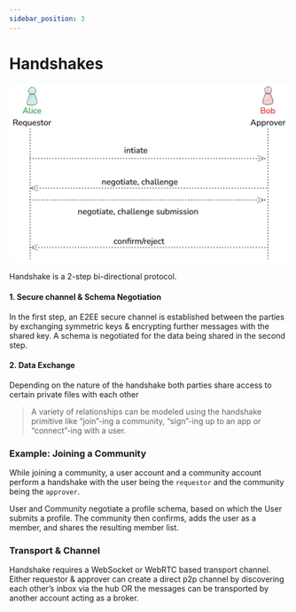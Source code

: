 ```yaml
---
sidebar_position: 3
---
```


# Handshakes
![image](../static/img/handshakes.png)

Handshake is a 2-step bi-directional protocol. 

#### 1. Secure channel & Schema Negotiation

In the first step, an E2EE secure channel is established between the parties by exchanging symmetric keys & encrypting further messages with the shared key. A schema is negotiated for the data being shared in the second step. 

#### 2. Data Exchange

Depending on the nature of the handshake both parties share access to certain private files with each other 

> A variety of relationships can be modeled using the handshake primitive like “join”-ing a community, “sign”-ing up to an app or “connect”-ing with a user.

### Example: Joining a Community

While joining a community, a user account and a community account perform a handshake with the user being the `requestor` and the community being the `approver`. 

User and Community negotiate a profile schema, based on which the User submits a profile. The community then confirms, adds the user as a member, and shares the resulting member list.

### Transport & Channel

Handshake requires a WebSocket or WebRTC based transport channel. Either requestor & approver can create a direct p2p channel by discovering each other’s inbox via the hub OR the messages can be transported by another account acting as a broker.